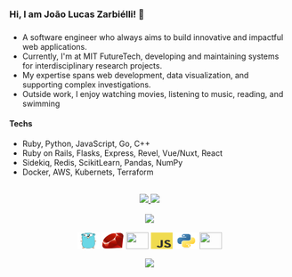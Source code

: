 ### Hi, I am João Lucas Zarbiélli! 👋
###

 - A software engineer who always aims to build innovative and impactful web applications.
 - Currently, I'm at MIT FutureTech, developing and maintaining systems for interdisciplinary research projects.
 - My expertise spans web development, data visualization, and supporting complex investigations.
 - Outside work, I enjoy watching movies, listening to music, reading, and swimming

#### Techs
- Ruby, Python, JavaScript, Go, C++
- Ruby on Rails, Flasks, Express, Revel, Vue/Nuxt, React
- Sidekiq, Redis, ScikitLearn, Pandas, NumPy
- Docker, AWS, Kubernets, Terraform

<br>
 <div align="center">
  <a href="https://github.com/zarbielli">
   <img height="180em" src="https://github-readme-stats.vercel.app/api?username=zarbielli&show_icons=true&theme=dark&include_all_commits=true&count_private=true">
   <img height="180em" display=inline-block src="https://github-readme-stats.vercel.app/api/top-langs/?username=zarbielli&layout=compact&langs_count=7&theme=dark"/>
</div> 
<br>

<div align="center">
   <a href="https://www.linkedin.com/in/zarbielli" target="_blank"><img src="https://img.shields.io/badge/-LinkedIn-%230077B5?style=for-the-badge&logo=linkedin&logoColor=white" target="_blank"></a>  
</div>
 
<p align="center"> 
  <img  height="30" width="40" src="https://raw.githubusercontent.com/devicons/devicon/master/icons/go/go-original.svg">
  <img  height="30" width="40" src="https://raw.githubusercontent.com/devicons/devicon/master/icons/ruby/ruby-original.svg">
  <img  height="30" width="40" src="https://raw.githubusercontent.com/isocpp/logos/master/cpp_logo.png">
  <img  height="30" width="40" src="https://raw.githubusercontent.com/devicons/devicon/master/icons/javascript/javascript-original.svg">
  <img  height="30" width="40" src="https://raw.githubusercontent.com/devicons/devicon/master/icons/python/python-original.svg">
  <img  height="30" width="40" src="https://w7.pngwing.com/pngs/980/549/png-transparent-vuejs-original-logo-icon-thumbnail.png">
</p>

<div align="center">
  <img src="https://komarev.com/ghpvc/?username=zarbielli&style=flat-square&label=Visitors" />
</div>
